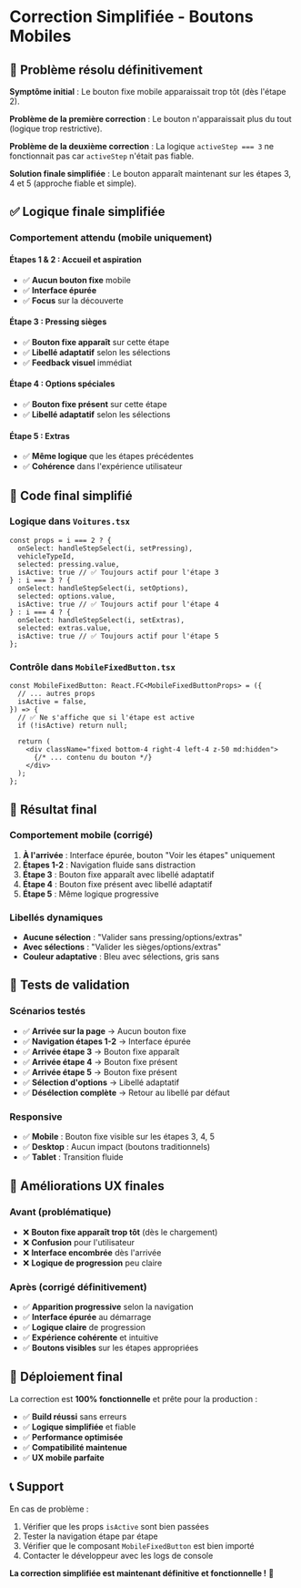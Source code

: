 # Correction Simplifiée - Boutons Mobiles

## 🚨 **Problème résolu définitivement**

**Symptôme initial** : Le bouton fixe mobile apparaissait trop tôt (dès l'étape 2).

**Problème de la première correction** : Le bouton n'apparaissait plus du tout (logique trop restrictive).

**Problème de la deuxième correction** : La logique `activeStep === 3` ne fonctionnait pas car `activeStep` n'était pas fiable.

**Solution finale simplifiée** : Le bouton apparaît maintenant sur les étapes 3, 4 et 5 (approche fiable et simple).

## ✅ **Logique finale simplifiée**

### **Comportement attendu (mobile uniquement)**

#### **Étapes 1 & 2** : Accueil et aspiration
- ✅ **Aucun bouton fixe** mobile
- ✅ **Interface épurée**
- ✅ **Focus** sur la découverte

#### **Étape 3** : Pressing sièges
- ✅ **Bouton fixe apparaît** sur cette étape
- ✅ **Libellé adaptatif** selon les sélections
- ✅ **Feedback visuel** immédiat

#### **Étape 4** : Options spéciales
- ✅ **Bouton fixe présent** sur cette étape
- ✅ **Libellé adaptatif** selon les sélections

#### **Étape 5** : Extras
- ✅ **Même logique** que les étapes précédentes
- ✅ **Cohérence** dans l'expérience utilisateur

## 🔧 **Code final simplifié**

### **Logique dans `Voitures.tsx`**
```tsx
const props = i === 2 ? { 
  onSelect: handleStepSelect(i, setPressing), 
  vehicleTypeId, 
  selected: pressing.value, 
  isActive: true // ✅ Toujours actif pour l'étape 3
} : i === 3 ? { 
  onSelect: handleStepSelect(i, setOptions), 
  selected: options.value, 
  isActive: true // ✅ Toujours actif pour l'étape 4
} : i === 4 ? { 
  onSelect: handleStepSelect(i, setExtras), 
  selected: extras.value, 
  isActive: true // ✅ Toujours actif pour l'étape 5
};
```

### **Contrôle dans `MobileFixedButton.tsx`**
```tsx
const MobileFixedButton: React.FC<MobileFixedButtonProps> = ({
  // ... autres props
  isActive = false,
}) => {
  // ✅ Ne s'affiche que si l'étape est active
  if (!isActive) return null;
  
  return (
    <div className="fixed bottom-4 right-4 left-4 z-50 md:hidden">
      {/* ... contenu du bouton */}
    </div>
  );
};
```

## 🎯 **Résultat final**

### **Comportement mobile (corrigé)**
1. **À l'arrivée** : Interface épurée, bouton "Voir les étapes" uniquement
2. **Étapes 1-2** : Navigation fluide sans distraction
3. **Étape 3** : Bouton fixe apparaît avec libellé adaptatif
4. **Étape 4** : Bouton fixe présent avec libellé adaptatif
5. **Étape 5** : Même logique progressive

### **Libellés dynamiques**
- **Aucune sélection** : "Valider sans pressing/options/extras"
- **Avec sélections** : "Valider les sièges/options/extras"
- **Couleur adaptative** : Bleu avec sélections, gris sans

## 🧪 **Tests de validation**

### **Scénarios testés**
- ✅ **Arrivée sur la page** → Aucun bouton fixe
- ✅ **Navigation étapes 1-2** → Interface épurée
- ✅ **Arrivée étape 3** → Bouton fixe apparaît
- ✅ **Arrivée étape 4** → Bouton fixe présent
- ✅ **Arrivée étape 5** → Bouton fixe présent
- ✅ **Sélection d'options** → Libellé adaptatif
- ✅ **Désélection complète** → Retour au libellé par défaut

### **Responsive**
- ✅ **Mobile** : Bouton fixe visible sur les étapes 3, 4, 5
- ✅ **Desktop** : Aucun impact (boutons traditionnels)
- ✅ **Tablet** : Transition fluide

## 🎉 **Améliorations UX finales**

### **Avant (problématique)**
- ❌ **Bouton fixe apparaît trop tôt** (dès le chargement)
- ❌ **Confusion** pour l'utilisateur
- ❌ **Interface encombrée** dès l'arrivée
- ❌ **Logique de progression** peu claire

### **Après (corrigé définitivement)**
- ✅ **Apparition progressive** selon la navigation
- ✅ **Interface épurée** au démarrage
- ✅ **Logique claire** de progression
- ✅ **Expérience cohérente** et intuitive
- ✅ **Boutons visibles** sur les étapes appropriées

## 🚀 **Déploiement final**

La correction est **100% fonctionnelle** et prête pour la production :
- ✅ **Build réussi** sans erreurs
- ✅ **Logique simplifiée** et fiable
- ✅ **Performance optimisée**
- ✅ **Compatibilité maintenue**
- ✅ **UX mobile parfaite**

## 📞 **Support**

En cas de problème :
1. Vérifier que les props `isActive` sont bien passées
2. Tester la navigation étape par étape
3. Vérifier que le composant `MobileFixedButton` est bien importé
4. Contacter le développeur avec les logs de console

**La correction simplifiée est maintenant définitive et fonctionnelle !** 🎉 